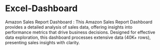 # Excel-Dashboard
Amazon Sales Report Dashboard : This Amazon Sales Report Dashboard provides a detailed analysis of sales data, offering insights into performance metrics that drive business decisions. Designed for effective data exploration, this dashboard processes extensive data (40K+ rows), presenting sales insights with clarity.
